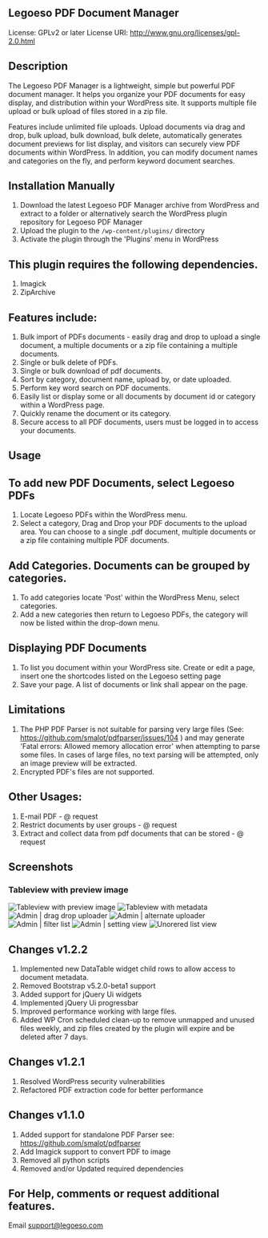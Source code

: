 ## Legoeso PDF Document Manager
License: GPLv2 or later
License URI: http://www.gnu.org/licenses/gpl-2.0.html

## Description
The Legoeso PDF Manager is a lightweight, simple but powerful PDF document manager. It helps you organize your PDF documents for easy display, and distribution within your WordPress site. It supports multiple file upload or bulk upload of files stored in a zip file.

Features include unlimited file uploads. Upload documents via drag and drop, bulk upload, bulk download, bulk delete, automatically generates document previews for list display, and visitors can securely view PDF documents within WordPress. In addition, you can modify document names and categories on the fly, and perform keyword document searches.
		  

## Installation Manually
1. Download the latest Legoeso PDF Manager archive from WordPress and extract to a folder or alternatively search the WordPress plugin repository for Legoeso PDF Manager
2. Upload the plugin to the `/wp-content/plugins/` directory
3. Activate the plugin through the 'Plugins' menu in WordPress


## This plugin requires the following dependencies.
1. Imagick
2. ZipArchive

## Features include:
1. Bulk import of PDFs documents - easily drag and drop to upload a single document, a multiple documents or a zip file containing a multiple documents.  
2. Single or bulk delete of PDFs.
3. Single or bulk download of pdf documents.
4. Sort by category, document name, upload by, or date uploaded.
5. Perform key word search on PDF documents.
6. Easily list or display some or all documents by document id or category within a WordPress page.
7. Quickly rename the document or its category.
8. Secure access to all PDF documents, users must be logged in to access your documents.

## Usage
## To add new PDF Documents, select Legoeso PDFs 
1. Locate Legoeso PDFs within the WordPress menu. 
2. Select a category, Drag and Drop your PDF documents to the upload area. You can choose to a single .pdf document, multiple documents or a zip file containing multiple PDF documents. 

## Add Categories. Documents can be grouped by categories. 
1. To add categories locate 'Post' within the WordPress Menu, select categories.  
2. Add a new categories then return to Legoeso PDFs, the category will now be listed within the drop-down menu. 

## Displaying PDF Documents
1. To list you document within your WordPress site. Create or edit a page, insert one the shortcodes listed on the Legoeso setting page
2. Save your page. A list of documents or link shall appear on the page.

## Limitations
1. The PHP PDF Parser is not suitable for parsing very large files (See: https://github.com/smalot/pdfparser/issues/104 ) and may generate 'Fatal errors:  Allowed memory allocation error' when attempting to parse some files. In cases of large files, no text parsing will be attempted, only an image preview will be extracted. 
2. Encrypted PDF's files are not supported. 

## Other Usages:
1. E-mail PDF - @ request
2. Restrict documents by user groups - @ request
3. Extract and collect data from pdf documents that can be stored - @ request

## Screenshots
### Tableview with preview image
![Tableview with preview image](https://legoeso.com/wp-content/uploads/2022/12/Screenshot-2022-12-06-061842.png?raw=true)
![Tableview with metadata](https://legoeso.com/wp-content/uploads/2022/12/Screenshot-2022-12-06-062058.png?raw=true)
![Admin | drag drop uploader](https://legoeso.com/wp-content/uploads/2022/12/Screenshot-2022-12-06-063800.png?raw=true)
![Admin | alternate uploader](https://legoeso.com/wp-content/uploads/2022/12/Screenshot-2022-12-06-061842.png?raw=true)
![Admin | filter list](https://legoeso.com/wp-content/uploads/2022/12/Screenshot-2022-12-06-063945.png?raw=true)
![Admin | setting view](https://legoeso.com/wp-content/uploads/2022/12/Screenshot-2022-12-06-064014.png?raw=true)
![Unorered list view](https://legoeso.com/wp-content/uploads/2022/12/Screenshot-2022-12-06-064051.png?raw=true)

## Changes v1.2.2 
1. Implemented new DataTable widget child rows to allow access to document metadata.
2. Removed Bootstrap v5.2.0-beta1 support
3. Added support for jQuery Ui widgets
4. Implemented jQuery Ui progressbar
5. Improved performance working with large files.
6. Added WP Cron scheduled clean-up to remove unmapped and unused files weekly, and zip files created by the plugin will expire and be deleted after 7 days.

## Changes v1.2.1 
1. Resolved WordPress security vulnerabilities
2. Refactored PDF extraction code for better performance

## Changes v1.1.0 
1. Added support for standalone PDF Parser see: https://github.com/smalot/pdfparser
2. Add Imagick support to convert PDF to image
3. Removed all python scripts
4. Removed and/or Updated required dependencies

## For Help, comments or request additional features.
Email support@legoeso.com